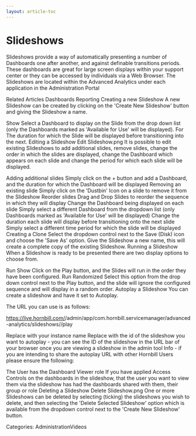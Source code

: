 ```yaml
---
layout: article-toc
---
```

# Slideshows
Slideshows provide a way of automatically presenting a number of Dashboards one after another, and against definable transitions periods. These dashboards are great for large screen displays within your support center or they can be accessed by individuals via a Web Browser. The Slideshows are located within the Advanced Analytics under each application in the Administration Portal

Related Articles
Dashboards
Reporting
Creating a new Slideshow
A new Slideshow can be created by clicking on the 'Create New Slideshow' button and giving the Slideshow a name.

Show
Select a Dashboard to display on the Slide from the drop down list (only the Dashboards marked as 'Available for Use' will be displayed).
For
The duration for which the Slide will be displayed before transitioning into the next.
Editing a Slideshow
Edit Slideshow.png
It is possible to edit existing Slideshows to add additional slides, remove slides, change the order in which the slides are displayed, change the Dashboard which appears on each slide and change the period for which each slide will be displayed.

Adding additional slides
Simply click on the + button and add a Dashboard, and the duration for which the Dashboard will be displayed
Removing an existing slide
Simply click on the 'Dustbin' Icon on a slide to remove it from the Slideshow
Reorder slides
Drag and Drop Slides to reorder the sequence in which they will display
Change the Dashboard being displayed on each slide
Simply select a different Dashboard from the dropdown list (only Dashboards marked as 'Available for Use' will be displayed)
Change the duration each slide will display before transitioning onto the next slide
Simply select a different time period for which the slide will be displayed
Creating a Clone
Select the dropdown control next to the Save (Disk) icon and choose the 'Save As' option. Give the Slideshow a new name, this will create a complete copy of the existing Slideshow.
Running a Slideshow
When a Slideshow is ready to be presented there are two display options to choose from.

Run Show
Click on the Play button, and the Slides will run in the order they have been configured.
Run Randomized
Select this option from the drop down control next to the Play button, and the slide will ignore the configured sequence and will display in a random order.
Autoplay a Slideshow
You can create a slideshow and have it set to Autoplay.

The URL you can use is as follows:

https://live.hornbill.com/<INSTANCENAME>/admin/app/com.hornbill.servicemanager/advanced-analytics/slideshows/<SLIDESHOWID>/play

Replace <INSTANCENAME> with your instance name
Replace <SLIDESHOWID> with the id of the slideshow you want to autoplay - you can see the ID of the slideshow in the URL bar of your browser once you are viewing a slideshow in the admin tool
Info - if you are intending to share the autoplay URL with other Hornbill Users please ensure the following:

The User has the Dashboard Viewer role
If you have applied Access Controls on the dashboards in the slideshow, that the user you want to view them via the slideshow has had the dashboards shared with them, their group or role
Deleting a Slideshow
Delete Slideshow.png
One or more Slideshows can be deleted by selecting (ticking) the slideshows you wish to delete, and then selecting the 'Delete Selected Slideshow' option which is available from the dropdown control next to the 'Create New Slideshow' button.

Categories: AdministrationVideos

<!-- https://wiki.hornbill.com/index.php?title=Slideshows -->